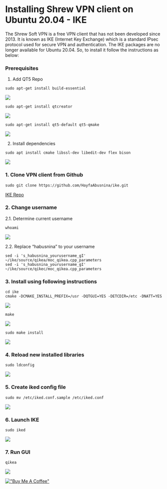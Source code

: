 # Installing Shrew VPN client on Ubuntu 20.04 - IKE

The Shrew Soft VPN is a free VPN client that has not been developed since 2013. It is known as IKE (Internet Key Exchange) which is a standard IPsec protocol used for secure VPN and authentication. The IKE packages are no longer available for Ubuntu 20.04. So, to install it follow the instructions as below:

### Prerequisites
1. Add QT5 Repo
```
sudo apt-get install build-essential
```
![](https://i.imgur.com/4qz7tDB.png)

```
sudo apt-get install qtcreator
```
![](https://i.imgur.com/9Ks0lFA.png)
```
sudo apt-get install qt5-default qt5-qmake 
```
![](https://i.imgur.com/fvGoKde.png)

2. Install dependencies
```
sudo apt install cmake libssl-dev libedit-dev flex bison
```
![](https://i.imgur.com/HpnvAI0.png)

### 1. Clone VPN client from Github
```
sudo git clone https://github.com/HayfaAbusnina/ike.git
```
[IKE Repo](https://github.com/HayfaAbusnina/ike.git)

### 2. Change username
2.1. Determine current username
```
whoami
```
![](https://i.imgur.com/6CiQinn.png)

2.2. Replace “habusnina” to your username
```
sed -i 's_habusnina_yourusername_gI' ~/ike/source/qikea/moc_qikea.cpp_parameters 
sed -i 's_habusnina_yourusername_gI' ~/ike/source/qikec/moc_qikea.cpp_parameters
```

### 3. Install using following instructions
```
cd ike
cmake -DCMAKE_INSTALL_PREFIX=/usr -DQTGUI=YES -DETCDIR=/etc -DNATT=YES
```
![](https://i.imgur.com/2g2BpMC.png)

```
make 
```
![](https://i.imgur.com/t2fsVgg.png)

```
sudo make install 
```
![](https://i.imgur.com/VtVnxfC.png)

### 4. Reload new installed libraries
```
sudo ldconfig 
```
![](https://i.imgur.com/iEW6ZaU.png)

### 5. Create iked config file
```
sudo mv /etc/iked.conf.sample /etc/iked.conf
```
![](https://i.imgur.com/OtdRJSh.png)

### 6. Launch IKE
```
sudo iked
```
![](https://i.imgur.com/m3LyEa4.png)

### 7. Run GUI
```
qikea
```
![](https://i.imgur.com/NSouUG4.png)


[!["Buy Me A Coffee"](https://www.buymeacoffee.com/assets/img/custom_images/orange_img.png)](https://www.buymeacoffee.com/hayfa)

